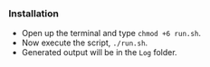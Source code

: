 ### Installation
- Open up the terminal and type `chmod +6 run.sh`.
- Now execute the script, `./run.sh`.
- Generated output will be in the `Log` folder.
